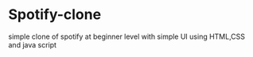 # Spotify-clone
simple clone of spotify at beginner level with simple UI using HTML,CSS and java script
